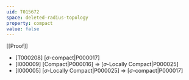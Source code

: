 ```yaml
---
uid: T015672
space: deleted-radius-topology
property: compact
value: false
---
```

[[Proof]]

* [T000208] [$\sigma$-compact|P000017]
* [I000009] [Compact|P000016] => [$\sigma$-Locally Compact|P000025]
* [I000005] [$\sigma$-Locally Compact|P000025] => [$\sigma$-compact|P000017]

